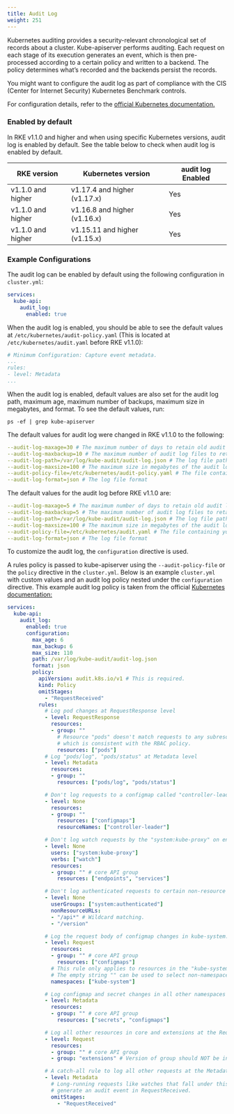 ```yaml
---
title: Audit Log
weight: 251
---
```


Kubernetes auditing provides a security-relevant chronological set of records about a cluster. Kube-apiserver performs auditing. Each request on each stage of its execution generates an event, which is then pre-processed according to a certain policy and written to a backend. The policy determines what’s recorded and the backends persist the records.

You might want to configure the audit log as part of compliance with the CIS (Center for Internet Security) Kubernetes Benchmark controls.

For configuration details, refer to the [official Kubernetes documentation.](https://kubernetes.io/docs/tasks/debug-application-cluster/audit/)

### Enabled by default

In RKE v1.1.0 and higher and when using specific Kubernetes versions, audit log is enabled by default. See the table below to check when audit log is enabled by default.

| RKE version | Kubernetes version | audit log Enabled |
|-------------|--------------------|----------------------|
| v1.1.0 and higher | v1.17.4 and higher (v1.17.x) | Yes |
| v1.1.0 and higher | v1.16.8 and higher (v1.16.x) | Yes |
| v1.1.0 and higher | v1.15.11 and higher (v1.15.x) | Yes |

### Example Configurations

The audit log can be enabled by default using the following configuration in `cluster.yml`:

```yaml
services:
  kube-api:
    audit_log:
      enabled: true
```

When the audit log is enabled, you should be able to see the default values at `/etc/kubernetes/audit-policy.yaml` (This is located at `/etc/kubernetes/audit.yaml` before RKE v1.1.0):

```yaml
# Minimum Configuration: Capture event metadata.
...
rules:
- level: Metadata
...
```

When the audit log is enabled, default values are also set for the audit log path, maximum age, maximum number of backups, maximum size in megabytes, and format. To see the default values, run:

```
ps -ef | grep kube-apiserver
```

The default values for audit log were changed in RKE v1.1.0 to the following:

```yaml
--audit-log-maxage=30 # The maximum number of days to retain old audit log files
--audit-log-maxbackup=10 # The maximum number of audit log files to retain
--audit-log-path=/var/log/kube-audit/audit-log.json # The log file path that log backend uses to write audit events
--audit-log-maxsize=100 # The maximum size in megabytes of the audit log file before it gets rotated
--audit-policy-file=/etc/kubernetes/audit-policy.yaml # The file containing your audit log rules
--audit-log-format=json # The log file format

```

The default values for the audit log before RKE v1.1.0 are:

```yaml
--audit-log-maxage=5 # The maximum number of days to retain old audit log files
--audit-log-maxbackup=5 # The maximum number of audit log files to retain
--audit-log-path=/var/log/kube-audit/audit-log.json # The log file path that log backend uses to write audit events
--audit-log-maxsize=100 # The maximum size in megabytes of the audit log file before it gets rotated
--audit-policy-file=/etc/kubernetes/audit.yaml # The file containing your audit log rules
--audit-log-format=json # The log file format

```

To customize the audit log, the `configuration` directive is used.

A rules policy is passed to kube-apiserver using the `--audit-policy-file` or the `policy` directive in the `cluster.yml`. Below is an example `cluster.yml` with custom values and an audit log policy nested under the `configuration` directive. This example audit log policy is taken from the official [Kubernetes documentation:](https://kubernetes.io/docs/tasks/debug-application-cluster/audit/#audit-policy)

```yaml
services:
  kube-api:
    audit_log:
      enabled: true
      configuration:
        max_age: 6
        max_backup: 6
        max_size: 110
        path: /var/log/kube-audit/audit-log.json
        format: json
        policy:
          apiVersion: audit.k8s.io/v1 # This is required.
          kind: Policy
          omitStages:
            - "RequestReceived"
          rules:
            # Log pod changes at RequestResponse level
            - level: RequestResponse
              resources:
              - group: ""
                # Resource "pods" doesn't match requests to any subresource of pods,
                # which is consistent with the RBAC policy.
                resources: ["pods"]
            # Log "pods/log", "pods/status" at Metadata level
            - level: Metadata
              resources:
              - group: ""
                resources: ["pods/log", "pods/status"]

            # Don't log requests to a configmap called "controller-leader"
            - level: None
              resources:
              - group: ""
                resources: ["configmaps"]
                resourceNames: ["controller-leader"]

            # Don't log watch requests by the "system:kube-proxy" on endpoints or services
            - level: None
              users: ["system:kube-proxy"]
              verbs: ["watch"]
              resources:
              - group: "" # core API group
                resources: ["endpoints", "services"]

            # Don't log authenticated requests to certain non-resource URL paths.
            - level: None
              userGroups: ["system:authenticated"]
              nonResourceURLs:
              - "/api*" # Wildcard matching.
              - "/version"

            # Log the request body of configmap changes in kube-system.
            - level: Request
              resources:
              - group: "" # core API group
                resources: ["configmaps"]
              # This rule only applies to resources in the "kube-system" namespace.
              # The empty string "" can be used to select non-namespaced resources.
              namespaces: ["kube-system"]

            # Log configmap and secret changes in all other namespaces at the Metadata level.
            - level: Metadata
              resources:
              - group: "" # core API group
                resources: ["secrets", "configmaps"]

            # Log all other resources in core and extensions at the Request level.
            - level: Request
              resources:
              - group: "" # core API group
              - group: "extensions" # Version of group should NOT be included.

            # A catch-all rule to log all other requests at the Metadata level.
            - level: Metadata
              # Long-running requests like watches that fall under this rule will not
              # generate an audit event in RequestReceived.
              omitStages:
                - "RequestReceived"
```
